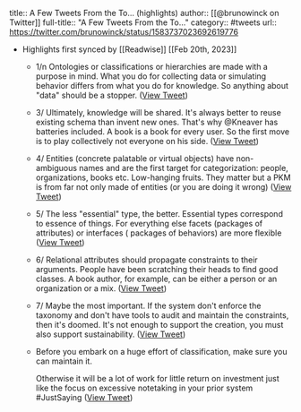 title:: A Few Tweets From the To... (highlights)
author:: [[@brunowinck on Twitter]]
full-title:: "A Few Tweets From the To..."
category:: #tweets
url:: https://twitter.com/brunowinck/status/1583737023692619776

- Highlights first synced by [[Readwise]] [[Feb 20th, 2023]]
	- 1/n Ontologies or classifications or hierarchies are made with a purpose in mind. What you do for collecting data or simulating behavior differs from what you do for knowledge. So anything about "data" should be a stopper. ([View Tweet](https://twitter.com/brunowinck/status/1583737025823666176))
	- 3/ Ultimately, knowledge will be shared. It's always better to reuse existing schema than invent new ones. That's why @Kneaver has batteries included. A book is a book for every user. So the first move is to play collectively not everyone on his side. ([View Tweet](https://twitter.com/brunowinck/status/1583737030311149570))
	- 4/ Entities (concrete palatable or virtual objects) have non-ambiguous names and are the first target for categorization: people, organizations, books etc. Low-hanging fruits. They matter but a PKM is from far not only made of entities (or you are doing it wrong) ([View Tweet](https://twitter.com/brunowinck/status/1583737032324444160))
	- 5/ The less "essential" type, the better. Essential types correspond to essence of things. For everything else facets (packages of attributes) or interfaces ( packages of behaviors) are more flexible ([View Tweet](https://twitter.com/brunowinck/status/1583737034795278336))
	- 6/ Relational attributes should propagate constraints to their arguments. People have been scratching their heads to find good classes. A book author, for example, can be either a person or an organization or a mix. ([View Tweet](https://twitter.com/brunowinck/status/1583737036812734465))
	- 7/ Maybe the most important. If the system don't enforce the taxonomy and don't have tools to audit and maintain the constraints, then it's doomed. It's not enough to support the creation, you must also support sustainability. ([View Tweet](https://twitter.com/brunowinck/status/1583737039656099840))
	- Before you embark on a huge effort of classification, make sure you can maintain it. 
	  
	  Otherwise it will be a lot of work for little return on investment just like the focus on excessive notetaking in your prior system #JustSaying ([View Tweet](https://twitter.com/brunowinck/status/1583737041816522754))